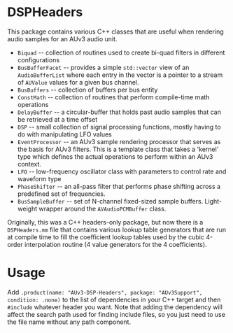 # DSPHeaders

This package contains various C++ classes that are useful when rendering audio samples for an AUv3 audio unit.

* `Biquad` -- collection of routines used to create bi-quad filters in different configurations
* `BusBufferFacet` --  provides a simple `std::vector` view of an `AudioBufferList` where each entry in the vector is a
pointer to a stream of `AUValue` values for a given bus channel.
* `BusBuffers` -- collection of buffers per bus entity
* `ConstMath` -- collection of routines that perform compile-time math operations
* `DelayBuffer` -- a circular-buffer that holds past audio samples that can be retrieved at a time offset
* `DSP` -- small collection of signal processing functions, mostly having to do with manipulating LFO values
* `EventProcessor` -- an AUv3 sample rendering processor that serves as the basis for AUv3 filters. This is a template
class that takes a 'kernel' type which defines the actual operations to perform within an AUv3 context.
* `LFO` -- low-frequency oscillator class with parameters to control rate and waveform type
* `PhaseShifter` -- an all-pass filter that performs phase shifting across a predefined set of frequencies.
* `BusSampleBuffer` -- set of N-channel fixed-sized sample buffers. Light-weight wrapper around the `AVAudioPCMBuffer`
 class.

Originally, this was a C++ headers-only package, but now there is a `DSPHeaders.mm` file that contains various lookup
table generators that are run at compile time to fill the coefficient lookup tables used by the cubic 4-order
interpolation routine (4 value generators for the 4 coefficients).

# Usage

Add `.product(name: "AUv3-DSP-Headers", package: "AUv3Support", condition: .none)` to the list of
dependencies in your C++ target and then `#include` whatever header you want. Note that adding the dependency will
affect the search path used for finding include files, so you just need to use the file name without any path component.
